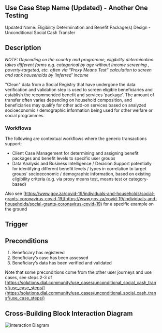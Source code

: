 ## Use Case Step Name (Updated) - Another One Testing

Updated Name: 
Eligibility Determination and Benefit Package(s) Design - Unconditional Social Cash Transfer

## Description

_NOTE: Depending on the country and programme, eligibility determination takes different forms 
e.g. categorical by age without income screening , poverty-targeted, etc. often via “Proxy Means Test” 
calculation to screen and rank households by ‘inferred’ income_

"Clean" data from a Social Registry that have undergone the data verification and validation step is 
used to screen eligible beneficiaries and establish the recommended benefit and services ‘package’. 
The amount of transfer often varies depending on household composition, and beneficiaries may qualify 
for other add-on services based on analyzed socioeconomic / demographic information being used for 
other welfare or social programmes.

### Workflows

The following are contextual workflows where the generic transactions support:

 - Client Case Management for determining and assigning benefit packages and benefit levels to specific user groups
 - Data Analysis and Business Intelligence / Decision Support potentially for identifying different benefit levels / types in correlation to target groups’ socioeconomic / demographic information, based on existing eligibility criteria (e.g. via proxy means test, means test or category-based)

Also see [https://www.gov.za/covid-19/individuals-and-households/social-grants-coronavirus-covid-19](https://www.gov.za/covid-19/individuals-and-households/social-grants-coronavirus-covid-19) 
for a specific example on the ground

## Trigger

## Preconditions

 1. Beneficiary has registered
 2. Beneficiary’s case has been assessed
 3. Beneficiary’s data has been verified and validated

Note that some preconditions come from the other user journeys and use cases, see steps 2-3 of 
[https://solutions.dial.community/use_cases/unconditional_social_cash_transf/use_case_steps/](https://solutions.dial.community/use_cases/unconditional_social_cash_transf/use_case_steps/)


## Cross-Building Block Interaction Diagram

![Interaction Diagram](https://github.com/nribeka/GovStackUseCases/blob/main/images/UC-E-USCT-001.png?raw=true)